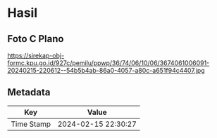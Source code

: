 # Hasil

## Foto C Plano

https://sirekap-obj-formc.kpu.go.id/927c/pemilu/ppwp/36/74/06/10/06/3674061006091-20240215-220612--54b5b4ab-86a0-4057-a80c-a651f94c4407.jpg


## Metadata

| Key        | Value               |
| ---------- | ------------------- |
| Time Stamp | 2024-02-15 22:30:27 |



